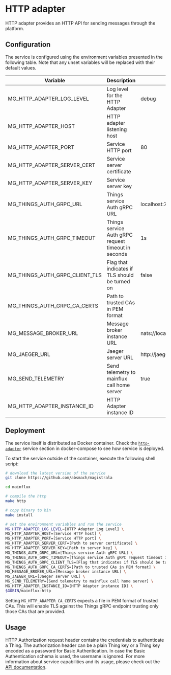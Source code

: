 # HTTP adapter

HTTP adapter provides an HTTP API for sending messages through the platform.

## Configuration

The service is configured using the environment variables presented in the
following table. Note that any unset variables will be replaced with their
default values.

| Variable                       | Description                                         | Default                        |
| ------------------------------ | --------------------------------------------------- | ------------------------------ |
| MG_HTTP_ADAPTER_LOG_LEVEL      | Log level for the HTTP Adapter                      | debug                          |
| MG_HTTP_ADAPTER_HOST           | HTTP adapter listening host                         |                                |
| MG_HTTP_ADAPTER_PORT           | Service HTTP port                                   | 80                             |
| MG_HTTP_ADAPTER_SERVER_CERT    | Service server certificate                          |                                |
| MG_HTTP_ADAPTER_SERVER_KEY     | Service server key                                  |                                |
| MG_THINGS_AUTH_GRPC_URL        | Things service Auth gRPC URL                        | localhost:7000                 |
| MG_THINGS_AUTH_GRPC_TIMEOUT    | Things service Auth gRPC request timeout in seconds | 1s                             |
| MG_THINGS_AUTH_GRPC_CLIENT_TLS | Flag that indicates if TLS should be turned on      | false                          |
| MG_THINGS_AUTH_GRPC_CA_CERTS   | Path to trusted CAs in PEM format                   |                                |
| MG_MESSAGE_BROKER_URL          | Message broker instance URL                         | nats://localhost:4222          |
| MG_JAEGER_URL                  | Jaeger server URL                                   | http://jaeger:14268/api/traces |
| MG_SEND_TELEMETRY              | Send telemetry to mainflux call home server         | true                           |
| MG_HTTP_ADAPTER_INSTANCE_ID    | HTTP Adapter instance ID                            |                                |

## Deployment

The service itself is distributed as Docker container. Check the [`http-adapter`](https://github.com/absmach/magistrala/blob/master/docker/docker-compose.yml#L245-L262) service section in
docker-compose to see how service is deployed.

To start the service outside of the container, execute the following shell script:

```bash
# download the latest version of the service
git clone https://github.com/absmach/magistrala

cd mainflux

# compile the http
make http

# copy binary to bin
make install

# set the environment variables and run the service
MG_HTTP_ADAPTER_LOG_LEVEL=[HTTP Adapter Log Level] \
MG_HTTP_ADAPTER_HOST=[Service HTTP host] \
MG_HTTP_ADAPTER_PORT=[Service HTTP port] \
MG_HTTP_ADAPTER_SERVER_CERT=[Path to server certificate] \
MG_HTTP_ADAPTER_SERVER_KEY=[Path to server key] \
MG_THINGS_AUTH_GRPC_URL=[Things service Auth gRPC URL] \
MG_THINGS_AUTH_GRPC_TIMEOUT=[Things service Auth gRPC request timeout in seconds] \
MG_THINGS_AUTH_GRPC_CLIENT_TLS=[Flag that indicates if TLS should be turned on] \
MG_THINGS_AUTH_GRPC_CA_CERTS=[Path to trusted CAs in PEM format] \
MG_MESSAGE_BROKER_URL=[Message broker instance URL] \
MG_JAEGER_URL=[Jaeger server URL] \
MG_SEND_TELEMETRY=[Send telemetry to mainflux call home server] \
MG_HTTP_ADAPTER_INSTANCE_ID=[HTTP Adapter instance ID] \
$GOBIN/mainflux-http
```

Setting `MG_HTTP_ADAPTER_CA_CERTS` expects a file in PEM format of trusted CAs. This will enable TLS against the Things gRPC endpoint trusting only those CAs that are provided.

## Usage

HTTP Authorization request header contains the credentials to authenticate a Thing. The authorization header can be a plain Thing key
or a Thing key encoded as a password for Basic Authentication. In case the Basic Authentication schema is used, the username is ignored.
For more information about service capabilities and its usage, please check out
the [API documentation](https://api.mainflux.io/?urls.primaryName=http.yml).

[doc]: https://docs.mainflux.io
